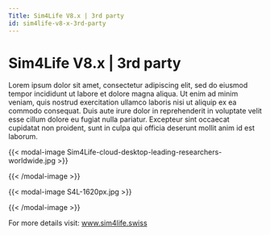 ```yaml
---
Title: Sim4Life V8.x | 3rd party
id: sim4life-v8-x-3rd-party
---
```

# Sim4Life V8.x | 3rd party

Lorem ipsum dolor sit amet, consectetur adipiscing elit, sed do eiusmod tempor incididunt ut labore et dolore magna aliqua. Ut enim ad minim veniam, quis nostrud exercitation ullamco laboris nisi ut aliquip ex ea commodo consequat. Duis aute irure dolor in reprehenderit in voluptate velit esse cillum dolore eu fugiat nulla pariatur. Excepteur sint occaecat cupidatat non proident, sunt in culpa qui officia deserunt mollit anim id est laborum.

{{< modal-image Sim4Life-cloud-desktop-leading-researchers-worldwide.jpg >}}

{{< /modal-image >}}

{{< modal-image S4L-1620px.jpg >}}

{{< /modal-image >}}

For more details visit: <a href="https://sim4life.swiss/" target="_blank" >www.sim4life.swiss</a>
